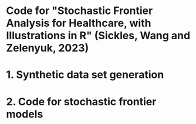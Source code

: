 # Code for "Stochastic Frontier Analysis for Healthcare, with Illustrations in R" (Sickles, Wang and Zelenyuk, 2023)
# 1. Synthetic data set generation
# 2. Code for stochastic frontier models
